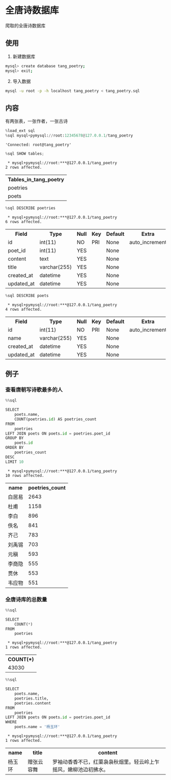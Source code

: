 
# 全唐诗数据库
爬取的全唐诗数据库

## 使用

1. 新建数据库

```bash
mysql> create database tang_poetry;
mysql> exit;
```

2. 导入数据

```bash
mysql -u root -p -h localhost tang_poetry < tang_poetry.sql
```

## 内容

有两张表，一张作者，一张古诗


```python
%load_ext sql
%sql mysql+pymysql://root:12345678@127.0.0.1/tang_poetry
```




    'Connected: root@tang_poetry'




```python
%sql SHOW tables;
```

     * mysql+pymysql://root:***@127.0.0.1/tang_poetry
    2 rows affected.





<table>
    <tr>
        <th>Tables_in_tang_poetry</th>
    </tr>
    <tr>
        <td>poetries</td>
    </tr>
    <tr>
        <td>poets</td>
    </tr>
</table>




```python
%sql DESCRIBE poetries
```

     * mysql+pymysql://root:***@127.0.0.1/tang_poetry
    6 rows affected.





<table>
    <tr>
        <th>Field</th>
        <th>Type</th>
        <th>Null</th>
        <th>Key</th>
        <th>Default</th>
        <th>Extra</th>
    </tr>
    <tr>
        <td>id</td>
        <td>int(11)</td>
        <td>NO</td>
        <td>PRI</td>
        <td>None</td>
        <td>auto_increment</td>
    </tr>
    <tr>
        <td>poet_id</td>
        <td>int(11)</td>
        <td>YES</td>
        <td></td>
        <td>None</td>
        <td></td>
    </tr>
    <tr>
        <td>content</td>
        <td>text</td>
        <td>YES</td>
        <td></td>
        <td>None</td>
        <td></td>
    </tr>
    <tr>
        <td>title</td>
        <td>varchar(255)</td>
        <td>YES</td>
        <td></td>
        <td>None</td>
        <td></td>
    </tr>
    <tr>
        <td>created_at</td>
        <td>datetime</td>
        <td>YES</td>
        <td></td>
        <td>None</td>
        <td></td>
    </tr>
    <tr>
        <td>updated_at</td>
        <td>datetime</td>
        <td>YES</td>
        <td></td>
        <td>None</td>
        <td></td>
    </tr>
</table>




```python
%sql DESCRIBE poets
```

     * mysql+pymysql://root:***@127.0.0.1/tang_poetry
    4 rows affected.





<table>
    <tr>
        <th>Field</th>
        <th>Type</th>
        <th>Null</th>
        <th>Key</th>
        <th>Default</th>
        <th>Extra</th>
    </tr>
    <tr>
        <td>id</td>
        <td>int(11)</td>
        <td>NO</td>
        <td>PRI</td>
        <td>None</td>
        <td>auto_increment</td>
    </tr>
    <tr>
        <td>name</td>
        <td>varchar(255)</td>
        <td>YES</td>
        <td></td>
        <td>None</td>
        <td></td>
    </tr>
    <tr>
        <td>created_at</td>
        <td>datetime</td>
        <td>YES</td>
        <td></td>
        <td>None</td>
        <td></td>
    </tr>
    <tr>
        <td>updated_at</td>
        <td>datetime</td>
        <td>YES</td>
        <td></td>
        <td>None</td>
        <td></td>
    </tr>
</table>



## 例子

### 查看唐朝写诗歌最多的人


```python
%%sql

SELECT
    poets.name,
    COUNT(poetries.id) AS poetries_count
FROM
    poetries
LEFT JOIN poets ON poets.id = poetries.poet_id
GROUP BY
    poets.id
ORDER BY
    poetries_count
DESC
LIMIT 10
```

     * mysql+pymysql://root:***@127.0.0.1/tang_poetry
    10 rows affected.





<table>
    <tr>
        <th>name</th>
        <th>poetries_count</th>
    </tr>
    <tr>
        <td>白居易</td>
        <td>2643</td>
    </tr>
    <tr>
        <td>杜甫</td>
        <td>1158</td>
    </tr>
    <tr>
        <td>李白</td>
        <td>896</td>
    </tr>
    <tr>
        <td>佚名</td>
        <td>841</td>
    </tr>
    <tr>
        <td>齐己</td>
        <td>783</td>
    </tr>
    <tr>
        <td>刘禹锡</td>
        <td>703</td>
    </tr>
    <tr>
        <td>元稹</td>
        <td>593</td>
    </tr>
    <tr>
        <td>李商隐</td>
        <td>555</td>
    </tr>
    <tr>
        <td>贯休</td>
        <td>553</td>
    </tr>
    <tr>
        <td>韦应物</td>
        <td>551</td>
    </tr>
</table>



### 全唐诗库的总数量


```python
%%sql 

SELECT
    COUNT(*)
FROM
    poetries
```

     * mysql+pymysql://root:***@127.0.0.1/tang_poetry
    1 rows affected.





<table>
    <tr>
        <th>COUNT(*)</th>
    </tr>
    <tr>
        <td>43030</td>
    </tr>
</table>




```python
%%sql

SELECT
    poets.name,
    poetries.title,
    poetries.content
FROM
    poetries
LEFT JOIN poets ON poets.id = poetries.poet_id
WHERE
    poets.name = '杨玉环'
```

     * mysql+pymysql://root:***@127.0.0.1/tang_poetry
    1 rows affected.





<table>
    <tr>
        <th>name</th>
        <th>title</th>
        <th>content</th>
    </tr>
    <tr>
        <td>杨玉环</td>
        <td>赠张云容舞</td>
        <td>罗袖动香香不已，红蕖袅袅秋烟里。轻云岭上乍摇风，嫩柳池边初拂水。</td>
    </tr>
</table>


